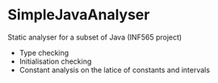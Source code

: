 # SimpleJavaAnalyser
Static analyser for a subset of Java (INF565 project)

- Type checking
- Initialisation checking
- Constant analysis on the latice of constants and  intervals 
